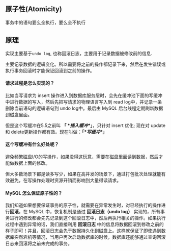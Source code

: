 ## 原子性(Atomicity)

事务中的语句要么全执行，要么全不执行



## 原理

实现主要基于`undo log`, 也称回滚日志，主要用于记录数据被修改前的信息.

主要记录数据的逻辑变化。所以需要将之前的操作都记录下来，然后在发生错误或执行事务回滚时才能保证回滚到之前的操作。



#### 请求过程是怎么实现的？

比如当写请求为 insert 操作进入到数据库服务层时，会先在缓冲池下面的写缓冲中进行数据的写入，然后先把写请求的物理语言写入到 read log中，并记录一条删除当前语句的逻辑语句到 undo log中。最后由 MySQL 后台线程定期刷新数据到磁盘里面。

但是这个写缓冲在5.5之前叫 **「 \**插入缓冲\**」**，只针对 insert 优化; 现在对 update 和 delete更新操作都有效。现在叫做：**「\**写缓冲\**」**

#### 这个写缓冲有什么好处呢？

避免频繁磁盘I/O的写操作，如果没得这玩意，需要在磁盘里面读到数据，然后才能做数据上面的修改。

但大多数场景下都是读多写少，如果在高并发的场景下，通过打包批次处理就能有效避免，在写操作处理时资源开销而影响到大量得读请求。





#### **MySQL 怎么保证原子性的？**

我们知道如果想要保证事务的原子性，就需要在异常发生时，对已经执行的操作进行**回滚**，在 MySQL 中，恢复机制是通过 **回滚日志（undo log）** 实现的，所有事务进行的修改都会先先记录到这个回滚日志中，然后再执行相关的操作。如果执行过程中遇到异常的话，我们直接利用 **回滚日志** 中的信息将数据回滚到修改之前的样子即可！并且，回滚日志会先于数据持久化到磁盘上。这样就保证了即使遇到数据库突然宕机等情况，当用户再次启动数据库的时候，数据库还能够通过查询回滚日志来回滚将之前未完成的事务。

